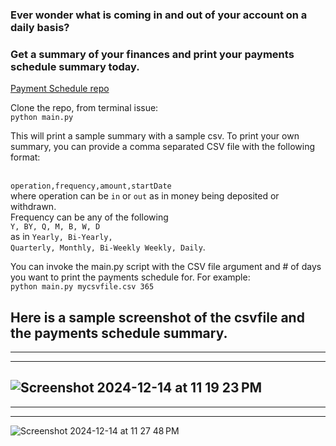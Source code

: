 <h3>Ever wonder what is coming in and out of your account on a daily basis?</h3>
<h3>Get a summary of your finances and print your payments schedule summary today.</h3>

<p><a href="https://github.com/joveuh/payments-schedule">Payment Schedule repo</a></p>
Clone the repo, from terminal issue:
<br><code>python main.py</code><br>

This will print a sample summary with a sample csv.
To print your own summary, you can provide a comma separated CSV file with the following format:

<br><code>operation,frequency,amount,startDate</code><br>
where operation can be <code>in</code> or <code>out</code> as in money being deposited or withdrawn. 
<br>Frequency can be any of the following<code> Y, BY, Q, M, B, W, D </code><br>
as in <code>Yearly, Bi-Yearly, Quarterly, Monthly, Bi-Weekly Weekly, Daily</code>.<br>

You can invoke the main.py script with the CSV file argument and # of days you want to print the payments schedule for.
For example:
<br><code>python main.py mycsvfile.csv 365</code><br>



Here is a sample screenshot of the csvfile and the payments schedule summary.
-----------------------------------------------
-----------------------------------------------
-----------------------------------------------
![Screenshot 2024-12-14 at 11 19 23 PM](https://github.com/user-attachments/assets/a524b2e1-c302-4d8d-80c5-86848c5fdf60)
-----------------------------------------------
-----------------------------------------------
-----------------------------------------------
![Screenshot 2024-12-14 at 11 27 48 PM](https://github.com/user-attachments/assets/8a75a258-d744-44e5-9339-db3a112b83ea)
